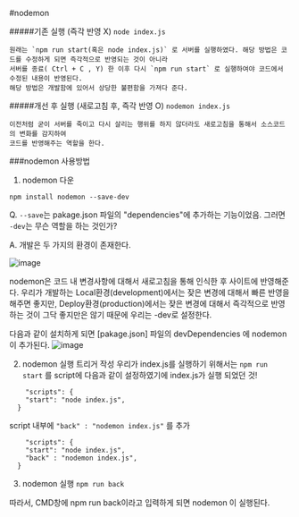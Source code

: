 #nodemon

#####기존 실행 (즉각 반영 X)
`node index.js`
```
원래는 `npm run start(혹은 node index.js)` 로 서버를 실행하였다. 해당 방법은 코드를 수정하게 되면 즉각적으로 반영되는 것이 아니라
서버를 종료( Ctrl + C , Y) 한 이후 다시 `npm run start` 로 실행하여야 코드에서 수정된 내용이 반영된다.
해당 방법은 개발함에 있어서 상당한 불편함을 가져다 준다. 
```


#####개선 후 실행 (새로고침 후, 즉각 반영 O)
`nodemon index.js`
```
이전처럼 굳이 서버를 죽이고 다시 살리는 행위를 하지 않더라도 새로고침을 통해서 소스코드의 변화를 감지하여 
코드를 반영해주는 역할을 한다. 
```

###nodemon 사용방법
1. nodemon 다운 

````
npm install nodemon --save-dev
````

Q. `--save`는 pakage.json 파일의 "dependencies"에 추가하는 기능이었음.
그러면 `-dev`는 무슨 역할을 하는 것인가?  </br>


A. 개발은 두 가지의 환경이 존재한다.

![image](https://user-images.githubusercontent.com/63600953/132450291-79e0a4b2-3dd8-4f16-8cf4-ffab4d4105d3.png)

nodemon은 코드 내 변경사항에 대해서 새로고침을 통해 인식한 후 사이트에 반영해준다. 
우리가 개발하는 Local환경(development)에서는 잦은 변경에 대해서 빠른 반영을 해주면 좋지만, 
Deploy환경(production)에서는 잦은 변경에 대해서 즉각적으로 반영하는 것이 그닥 좋지만은 않기 때문에 
우리는 -dev로 설정한다. 

다음과 같이 설치하게 되면 [pakage.json] 파일의 devDependencies 에 nodemon 이 추가된다. 
![image](https://user-images.githubusercontent.com/63600953/132450588-2e6b43d0-5905-4b85-9d38-898ae07d5b1e.png)

2. nodemon 실행 트리거 작성
우리가 index.js를 실행하기 위해서는 `npm run start` 를 script에 다음과 같이 설정하였기에 
   index.js가 실행 되었던 것!
````
    "scripts": {
    "start": "node index.js",
  }   
````

script 내부에 ` "back" : "nodemon index.js" ` 를 추가
````
    "scripts": {
    "start": "node index.js",
    "back" : "nodemon index.js",
  }
````

3. nodemon 실행
`npm run back`
   
따라서, CMD창에 npm run back이라고 입력하게 되면 nodemon 이 실행된다.
